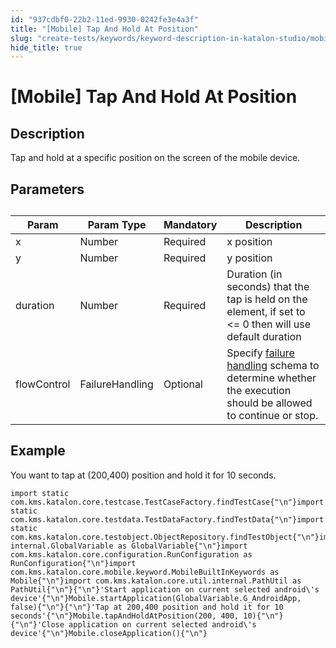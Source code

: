 ```yaml
---
id: "937cdbf0-22b2-11ed-9930-0242fe3e4a3f"
title: "[Mobile] Tap And Hold At Position"
slug: "create-tests/keywords/keyword-description-in-katalon-studio/mobile-keywords/mobile-tap-and-hold-at-position"
hide_title: true
---
```


# <a id="id_0" class="anchor_top_offset"/><a id="ariaid-title1" class="anchor_top_offset"/>[Mobile] Tap And Hold At Position


## <a id="id_0__id_1" class="anchor_top_offset"/>Description

              
<p xmlns="http://www.w3.org/1999/xhtml" className="p">Tap and hold at a specific position on the screen of the mobile   device.</p> 
      

## <a id="id_0__id_2" class="anchor_top_offset"/>Parameters

              
<table xmlns="http://www.w3.org/1999/xhtml" className="table anchor_top_offset" id="id_0__094a8af1-3be5-458f-aa15-4e8f5a378442"><caption /><thead className="thead"><tr className><th className="entry anchor_top_offset" id="id_0__094a8af1-3be5-458f-aa15-4e8f5a378442__entry__1">Param</th><th className="entry anchor_top_offset" id="id_0__094a8af1-3be5-458f-aa15-4e8f5a378442__entry__2">Param Type</th><th className="entry anchor_top_offset" id="id_0__094a8af1-3be5-458f-aa15-4e8f5a378442__entry__3">Mandatory</th><th className="entry anchor_top_offset" id="id_0__094a8af1-3be5-458f-aa15-4e8f5a378442__entry__4">Description</th></tr></thead><tbody className="tbody"><tr className><td className="entry" headers="id_0__094a8af1-3be5-458f-aa15-4e8f5a378442__entry__1 id_0__094a8af1-3be5-458f-aa15-4e8f5a378442__entry__2 id_0__094a8af1-3be5-458f-aa15-4e8f5a378442__entry__3 id_0__094a8af1-3be5-458f-aa15-4e8f5a378442__entry__4 ">x</td><td className="entry" headers="id_0__094a8af1-3be5-458f-aa15-4e8f5a378442__entry__1 id_0__094a8af1-3be5-458f-aa15-4e8f5a378442__entry__2 id_0__094a8af1-3be5-458f-aa15-4e8f5a378442__entry__3 id_0__094a8af1-3be5-458f-aa15-4e8f5a378442__entry__4 ">Number</td><td className="entry" headers="id_0__094a8af1-3be5-458f-aa15-4e8f5a378442__entry__1 id_0__094a8af1-3be5-458f-aa15-4e8f5a378442__entry__2 id_0__094a8af1-3be5-458f-aa15-4e8f5a378442__entry__3 id_0__094a8af1-3be5-458f-aa15-4e8f5a378442__entry__4 ">Required</td><td className="entry" headers="id_0__094a8af1-3be5-458f-aa15-4e8f5a378442__entry__1 id_0__094a8af1-3be5-458f-aa15-4e8f5a378442__entry__2 id_0__094a8af1-3be5-458f-aa15-4e8f5a378442__entry__3 id_0__094a8af1-3be5-458f-aa15-4e8f5a378442__entry__4 ">x position</td></tr><tr className><td className="entry" headers="id_0__094a8af1-3be5-458f-aa15-4e8f5a378442__entry__1 id_0__094a8af1-3be5-458f-aa15-4e8f5a378442__entry__2 id_0__094a8af1-3be5-458f-aa15-4e8f5a378442__entry__3 id_0__094a8af1-3be5-458f-aa15-4e8f5a378442__entry__4 ">y</td><td className="entry" headers="id_0__094a8af1-3be5-458f-aa15-4e8f5a378442__entry__1 id_0__094a8af1-3be5-458f-aa15-4e8f5a378442__entry__2 id_0__094a8af1-3be5-458f-aa15-4e8f5a378442__entry__3 id_0__094a8af1-3be5-458f-aa15-4e8f5a378442__entry__4 ">Number</td><td className="entry" headers="id_0__094a8af1-3be5-458f-aa15-4e8f5a378442__entry__1 id_0__094a8af1-3be5-458f-aa15-4e8f5a378442__entry__2 id_0__094a8af1-3be5-458f-aa15-4e8f5a378442__entry__3 id_0__094a8af1-3be5-458f-aa15-4e8f5a378442__entry__4 ">Required</td><td className="entry" headers="id_0__094a8af1-3be5-458f-aa15-4e8f5a378442__entry__1 id_0__094a8af1-3be5-458f-aa15-4e8f5a378442__entry__2 id_0__094a8af1-3be5-458f-aa15-4e8f5a378442__entry__3 id_0__094a8af1-3be5-458f-aa15-4e8f5a378442__entry__4 ">y position</td></tr><tr className><td className="entry" headers="id_0__094a8af1-3be5-458f-aa15-4e8f5a378442__entry__1 id_0__094a8af1-3be5-458f-aa15-4e8f5a378442__entry__2 id_0__094a8af1-3be5-458f-aa15-4e8f5a378442__entry__3 id_0__094a8af1-3be5-458f-aa15-4e8f5a378442__entry__4 ">duration</td><td className="entry" headers="id_0__094a8af1-3be5-458f-aa15-4e8f5a378442__entry__1 id_0__094a8af1-3be5-458f-aa15-4e8f5a378442__entry__2 id_0__094a8af1-3be5-458f-aa15-4e8f5a378442__entry__3 id_0__094a8af1-3be5-458f-aa15-4e8f5a378442__entry__4 ">Number</td><td className="entry" headers="id_0__094a8af1-3be5-458f-aa15-4e8f5a378442__entry__1 id_0__094a8af1-3be5-458f-aa15-4e8f5a378442__entry__2 id_0__094a8af1-3be5-458f-aa15-4e8f5a378442__entry__3 id_0__094a8af1-3be5-458f-aa15-4e8f5a378442__entry__4 ">Required</td><td className="entry" headers="id_0__094a8af1-3be5-458f-aa15-4e8f5a378442__entry__1 id_0__094a8af1-3be5-458f-aa15-4e8f5a378442__entry__2 id_0__094a8af1-3be5-458f-aa15-4e8f5a378442__entry__3 id_0__094a8af1-3be5-458f-aa15-4e8f5a378442__entry__4 ">Duration (in seconds) that the tap is held on         the element, if set to &lt;= 0 then will use default         duration</td></tr><tr className><td className="entry" headers="id_0__094a8af1-3be5-458f-aa15-4e8f5a378442__entry__1 id_0__094a8af1-3be5-458f-aa15-4e8f5a378442__entry__2 id_0__094a8af1-3be5-458f-aa15-4e8f5a378442__entry__3 id_0__094a8af1-3be5-458f-aa15-4e8f5a378442__entry__4 ">flowControl</td><td className="entry" headers="id_0__094a8af1-3be5-458f-aa15-4e8f5a378442__entry__1 id_0__094a8af1-3be5-458f-aa15-4e8f5a378442__entry__2 id_0__094a8af1-3be5-458f-aa15-4e8f5a378442__entry__3 id_0__094a8af1-3be5-458f-aa15-4e8f5a378442__entry__4 ">FailureHandling</td><td className="entry" headers="id_0__094a8af1-3be5-458f-aa15-4e8f5a378442__entry__1 id_0__094a8af1-3be5-458f-aa15-4e8f5a378442__entry__2 id_0__094a8af1-3be5-458f-aa15-4e8f5a378442__entry__3 id_0__094a8af1-3be5-458f-aa15-4e8f5a378442__entry__4 ">Optional</td><td className="entry" headers="id_0__094a8af1-3be5-458f-aa15-4e8f5a378442__entry__1 id_0__094a8af1-3be5-458f-aa15-4e8f5a378442__entry__2 id_0__094a8af1-3be5-458f-aa15-4e8f5a378442__entry__3 id_0__094a8af1-3be5-458f-aa15-4e8f5a378442__entry__4 ">Specify <a className="xref" href="/docs/maintain/configure-failure-handling-settings-in-katalon-studio">failure handling</a> schema to         determine whether the execution should be allowed to continue or         stop.</td></tr></tbody></table> 
      

## <a id="id_0__id_3" class="anchor_top_offset"/>Example 

              
<p xmlns="http://www.w3.org/1999/xhtml" className="p">You want to tap at (200,400) position and hold it for   10 seconds.</p> 
              
<pre xmlns="http://www.w3.org/1999/xhtml" className="pre codeblock"><code>import static com.kms.katalon.core.testcase.TestCaseFactory.findTestCase{"\n"}import static com.kms.katalon.core.testdata.TestDataFactory.findTestData{"\n"}import static com.kms.katalon.core.testobject.ObjectRepository.findTestObject{"\n"}import internal.GlobalVariable as GlobalVariable{"\n"}import com.kms.katalon.core.configuration.RunConfiguration as RunConfiguration{"\n"}import com.kms.katalon.core.mobile.keyword.MobileBuiltInKeywords as Mobile{"\n"}import com.kms.katalon.core.util.internal.PathUtil as PathUtil{"\n"}{"\n"}'Start application on current selected android\'s device'{"\n"}Mobile.startApplication(GlobalVariable.G_AndroidApp, false){"\n"}{"\n"}'Tap at 200,400 position and hold it for 10 seconds'{"\n"}Mobile.tapAndHoldAtPosition(200, 400, 10){"\n"}{"\n"}'Close application on current selected android\'s device'{"\n"}Mobile.closeApplication(){"\n"}</code></pre> 
            
